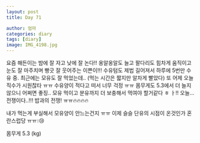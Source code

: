 ```yaml
---
layout: post
title: Day 71

author: 엄마
categories: diary
tags: [diary]
image: IMG_4198.jpg
---
```

요즘 해든이는 밤에 잘 자고 낮에 잘 논다!!
옹알옹알도 늘고 팔다리도 힘차게 움직이고
눈도 잘 마주치며 빵긋 잘 웃어주는 이쁜이!!!
수유텀도 제법 길어져서 하루에 5번만 수유 중. 
최근에는 모유도 잘 먹었는데.. 
(먹는 시간은 짧지만 알차게 빨았다)
또 어제 오늘 직수가 시원찮타 ㅠㅠ 수유양이 적다고 떠서
너무 걱정 ㅠㅠ 몸무게도 5.3에서 더 늘지 않으니 
어쩌면 좋징.. 모유 먹이고 분유까지 더 보충해서
먹여야 할거같다 ㅎ ㅏ!! 
오늘… 전쟁이다..!!! 밥과의 전쟁! ㅠㅠ🔥🔥🔥🔥

내가 먹는게 부실해서 모유양이 안느는건지 ㅠㅠ
이제 슬슬 단유의 시점이 온것인가
혼란스럽당 ㅠㅠ💧😢 

몸무게 5.3 (kg)
